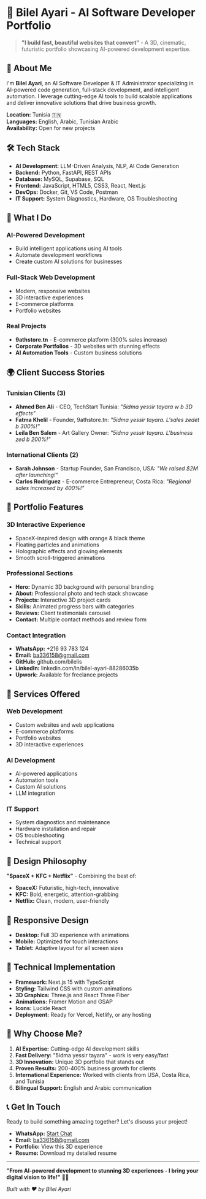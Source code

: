 # 🚀 **Bilel Ayari - AI Software Developer Portfolio**

> **"I build fast, beautiful websites that convert"** - A 3D, cinematic, futuristic portfolio showcasing AI-powered development expertise.

## 🌟 **About Me**

I'm **Bilel Ayari**, an AI Software Developer & IT Administrator specializing in AI-powered code generation, full-stack development, and intelligent automation. I leverage cutting-edge AI tools to build scalable applications and deliver innovative solutions that drive business growth.

**Location:** Tunisia 🇹🇳  
**Languages:** English, Arabic, Tunisian Arabic  
**Availability:** Open for new projects

## 🛠️ **Tech Stack**

- **AI Development:** LLM-Driven Analysis, NLP, AI Code Generation
- **Backend:** Python, FastAPI, REST APIs
- **Database:** MySQL, Supabase, SQL
- **Frontend:** JavaScript, HTML5, CSS3, React, Next.js
- **DevOps:** Docker, Git, VS Code, Postman
- **IT Support:** System Diagnostics, Hardware, OS Troubleshooting

## 🎯 **What I Do**

### **AI-Powered Development**
- Build intelligent applications using AI tools
- Automate development workflows
- Create custom AI solutions for businesses

### **Full-Stack Web Development**
- Modern, responsive websites
- 3D interactive experiences
- E-commerce platforms
- Portfolio websites

### **Real Projects**
- **9athstore.tn** - E-commerce platform (300% sales increase)
- **Corporate Portfolios** - 3D websites with stunning effects
- **AI Automation Tools** - Custom business solutions

## 🌍 **Client Success Stories**

### **Tunisian Clients (3)**
- **Ahmed Ben Ali** - CEO, TechStart Tunisia: *"5idma yessir tayara w b 3D effects"*
- **Fatma Khelil** - Founder, 9athstore.tn: *"5idma yessir tayara. L'sales zedet b 300%!"*
- **Leila Ben Salem** - Art Gallery Owner: *"5idma yessir tayara. L'business zed b 200%!"*

### **International Clients (2)**
- **Sarah Johnson** - Startup Founder, San Francisco, USA: *"We raised $2M after launching!"*
- **Carlos Rodriguez** - E-commerce Entrepreneur, Costa Rica: *"Regional sales increased by 400%!"*

## 🚀 **Portfolio Features**

### **3D Interactive Experience**
- SpaceX-inspired design with orange & black theme
- Floating particles and animations
- Holographic effects and glowing elements
- Smooth scroll-triggered animations

### **Professional Sections**
- **Hero:** Dynamic 3D background with personal branding
- **About:** Professional photo and tech stack showcase
- **Projects:** Interactive 3D project cards
- **Skills:** Animated progress bars with categories
- **Reviews:** Client testimonials carousel
- **Contact:** Multiple contact methods and review form

### **Contact Integration**
- **WhatsApp:** +216 93 783 124
- **Email:** ba336158@gmail.com
- **GitHub:** github.com/bilelis
- **LinkedIn:** linkedin.com/in/bilel-ayari-88286035b
- **Upwork:** Available for freelance projects

## 💼 **Services Offered**

### **Web Development**
- Custom websites and web applications
- E-commerce platforms
- Portfolio websites
- 3D interactive experiences

### **AI Development**
- AI-powered applications
- Automation tools
- Custom AI solutions
- LLM integration

### **IT Support**
- System diagnostics and maintenance
- Hardware installation and repair
- OS troubleshooting
- Technical support

## 🎨 **Design Philosophy**

**"SpaceX + KFC + Netflix"** - Combining the best of:
- **SpaceX:** Futuristic, high-tech, innovative
- **KFC:** Bold, energetic, attention-grabbing
- **Netflix:** Clean, modern, user-friendly

## 📱 **Responsive Design**

- **Desktop:** Full 3D experience with animations
- **Mobile:** Optimized for touch interactions
- **Tablet:** Adaptive layout for all screen sizes

## 🔧 **Technical Implementation**

- **Framework:** Next.js 15 with TypeScript
- **Styling:** Tailwind CSS with custom animations
- **3D Graphics:** Three.js and React Three Fiber
- **Animations:** Framer Motion and GSAP
- **Icons:** Lucide React
- **Deployment:** Ready for Vercel, Netlify, or any hosting

## 🌟 **Why Choose Me?**

1. **AI Expertise:** Cutting-edge AI development skills
2. **Fast Delivery:** "5idma yessir tayara" - work is very easy/fast
3. **3D Innovation:** Unique 3D portfolio that stands out
4. **Proven Results:** 200-400% business growth for clients
5. **International Experience:** Worked with clients from USA, Costa Rica, and Tunisia
6. **Bilingual Support:** English and Arabic communication

## 📞 **Get In Touch**

Ready to build something amazing together? Let's discuss your project!

- **WhatsApp:** [Start Chat](https://wa.me/21693783124)
- **Email:** [ba336158@gmail.com](mailto:ba336158@gmail.com)
- **Portfolio:** View this 3D experience
- **Resume:** Download my detailed resume

---

**"From AI-powered development to stunning 3D experiences - I bring your digital vision to life!"** 🚀✨

*Built with ❤️ by Bilel Ayari*